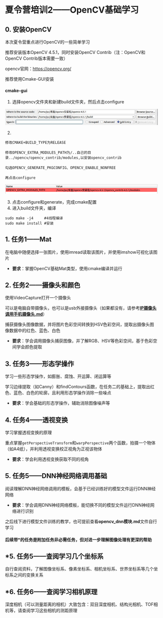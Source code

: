 #  夏令营培训2——OpenCV基础学习

##  0. 安装OpenCV

本次夏令营重点进行OpenCV的一些简单学习

推荐安装版本OpenCV 4.5.1，同时安装OpenCV Contrib（注：OpenCV和OpenCV Contrib版本需要一致）

opencv官网：https://opencv.org/



推荐使用Cmake-GUI安装

####   cmake-gui

1. 选择opencv文件夹和新建build文件夹，然后点击configure

![dnn安装图片1](./images/dnn安装图片1.jpg)

2. 

```
修改CMAKE+BUILD_TYPE为RELEASE

修改OPENCV_EXTRA_MODULES_PATH为/..自己的目录../opencv/opencv_contrib/modules,以安装opencv_contrib

勾选OPENCV_GENERATE_PKGCONFIG、OPENCV_ENABLE_NONFREE

再点击configure
```

![dnn安装图片1](./images/dnn安装图片2.jpg)

3. 点击configure和generate，完成cmake配置
4. 进入build文件夹，编译

```
sudo make -j4     #4线程编译
sudo make install #安装
```

##  1. 任务1——Mat

在电脑中随便选择一张图片，使用imread读取该图片，并使用imshow可视化该图片

* **要求**：掌握OpenCV基础Mat类型，使用cmake编译并运行

##  2. 任务2——摄像头和颜色

使用VideoCapture打开一个摄像头

可以是电脑自带摄像头，也可以是usb外接摄像头（如果都没有，请参考[**IP摄像头调用手机摄像头.md**](./IP摄像头调用手机摄像头.md)）

捕获摄像头图像数据，并将图片色彩空间转换到HSV色彩空间，提取出摄像头图像数据中的红色、蓝色、白色

* **要求**：学会调用摄像头捕获图像，并了解RGB、HSV等色彩空间，基于色彩空间学会颜色提取

##  3. 任务3——形态学操作

学习一些形态学操作，如膨胀、腐蚀、开运算、闭运算等

学习边缘提取（如Canny）和findContours函数，在任务二的基础上，提取出红色、蓝色、白色的轮廓，且利用形态学操作消除一些噪点

* **要求**：学会基础的形态学操作，辅助消除图像噪声等

##  4. 任务4——透视变换

学习掌握透视变换的原理

重点掌握`getPerspectiveTransform`和`warpPerspective`两个函数，拍摄一个物体（如A4纸），并利用透视变换校正视角为正视该物体

* **要求**：学会利用透视变换获取不同的视角

##  5. 任务5——DNN神经网络调用基础

阅读理解DNN神经网络调用的模板，会基于已经训练好的模型文件运行DNN神经网络

* **要求**：学会调用DNN神经网络模板，能切换不同的模型文件运行DNN神经网络进行识别

之后线下进行模型文件训练的教学，也可提前查看**opencv_dnn模块.md**文件自行学习



####  后续带*的任务是附加任务非必需任务，但对进一步理解图像处理有更深的帮助

##  *5. 任务5——查阅学习几个坐标系

自行查阅资料，了解图像坐标系、像素坐标系、相机坐标系、世界坐标系等几个坐标系之间的变换关系

##  *6. 任务6——查阅学习相机原理

深度相机（可以测量距离的相机）大致包含：双目深度相机、结构光相机、TOF相机等，请查阅学习这些相机的测距原理



